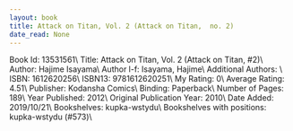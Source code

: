 ```yaml
---
layout: book
title: Attack on Titan, Vol. 2 (Attack on Titan,  no. 2)
date_read: None
---
```


Book Id: 13531561\ 
Title: Attack on Titan, Vol. 2 (Attack on Titan, #2)\ 
Author: Hajime Isayama\ 
Author l-f: Isayama, Hajime\ 
Additional Authors: \ 
ISBN: 1612620256\ 
ISBN13: 9781612620251\ 
My Rating: 0\ 
Average Rating: 4.51\ 
Publisher: Kodansha Comics\ 
Binding: Paperback\ 
Number of Pages: 189\ 
Year Published: 2012\ 
Original Publication Year: 2010\ 
Date Added: 2019/10/21\ 
Bookshelves: kupka-wstydu\ 
Bookshelves with positions: kupka-wstydu (#573)\ 

